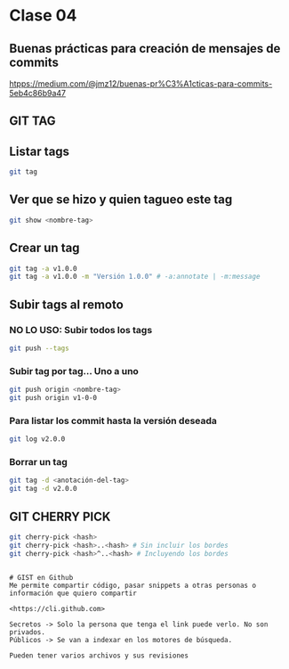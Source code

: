 # Clase 04

## Buenas prácticas para creación de mensajes de commits

<htpps://medium.com/@jmz12/buenas-pr%C3%A1cticas-para-commits-5eb4c86b9a47>

## GIT TAG

## Listar tags

```sh
git tag
```

## Ver que se hizo y quien tagueo este tag

```sh
git show <nombre-tag>
```

## Crear un tag

```sh
git tag -a v1.0.0
git tag -a v1.0.0 -m "Versión 1.0.0" # -a:annotate | -m:message
```

## Subir tags al remoto

### NO LO USO: Subir todos los tags

```sh
git push --tags
```

### Subir tag por tag... Uno a uno

```sh
git push origin <nombre-tag>
git push origin v1-0-0
```

### Para listar los commit hasta la versión deseada

```sh
git log v2.0.0
```

### Borrar un tag

```sh
git tag -d <anotación-del-tag>
git tag -d v2.0.0
```

## GIT CHERRY PICK

```sh
git cherry-pick <hash>
git cherry-pick <hash>..<hash> # Sin incluir los bordes
git cherry-pick <hash>^..<hash> # Incluyendo los bordes
```
```

# GIST en Github
Me permite compartir código, pasar snippets a otras personas o información que quiero compartir

<https://cli.github.com>

Secretos -> Solo la persona que tenga el link puede verlo. No son privados.
Públicos -> Se van a indexar en los motores de búsqueda.

Pueden tener varios archivos y sus revisiones